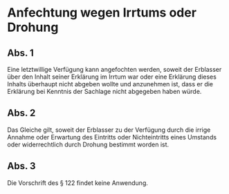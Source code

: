 # Anfechtung wegen Irrtums oder Drohung



## Abs. 1

 Eine letztwillige Verfügung kann angefochten werden, soweit der Erblasser über den Inhalt seiner Erklärung im Irrtum war oder eine Erklärung dieses Inhalts überhaupt nicht abgeben wollte und anzunehmen ist, dass er die Erklärung bei Kenntnis der Sachlage nicht abgegeben haben würde.

## Abs. 2

 Das Gleiche gilt, soweit der Erblasser zu der Verfügung durch die irrige Annahme oder Erwartung des Eintritts oder Nichteintritts eines Umstands oder widerrechtlich durch Drohung bestimmt worden ist.

## Abs. 3

 Die Vorschrift des § 122 findet keine Anwendung. 

